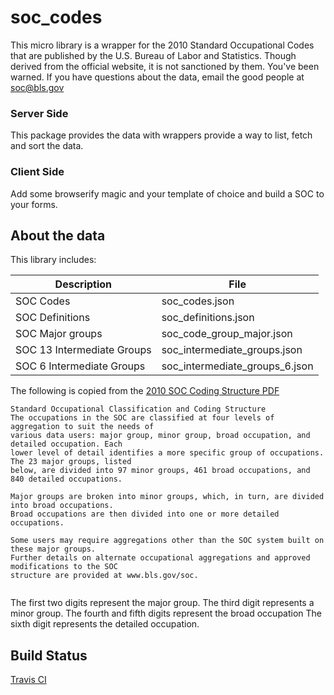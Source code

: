 # soc_codes
This micro library is a wrapper for the 2010 Standard Occupational Codes that are published by the U.S. Bureau of Labor and Statistics. Though derived from the official website, it is not sanctioned by them. You've been warned. If you have questions about the data, email the good people at soc@bls.gov


### Server Side
This package provides the data with wrappers provide a way to list, fetch and sort the data.

### Client Side
Add some browserify magic and your template of choice and build a SOC to your forms.

## About the data
This library includes:

Description | File
------------|------
SOC Codes | soc_codes.json
SOC Definitions | soc_definitions.json
SOC Major groups | soc_code_group_major.json
SOC 13 Intermediate Groups | soc_intermediate_groups.json
SOC 6 Intermediate Groups | soc_intermediate_groups_6.json


The following is copied from the [2010 SOC Coding Structure PDF](http://www.bls.gov/soc/soc_2010_class_and_coding_structure.pdf)
````
Standard Occupational Classification and Coding Structure
The occupations in the SOC are classified at four levels of aggregation to suit the needs of
various data users: major group, minor group, broad occupation, and detailed occupation. Each
lower level of detail identifies a more specific group of occupations. The 23 major groups, listed
below, are divided into 97 minor groups, 461 broad occupations, and 840 detailed occupations.

Major groups are broken into minor groups, which, in turn, are divided into broad occupations.
Broad occupations are then divided into one or more detailed occupations.

Some users may require aggregations other than the SOC system built on these major groups.
Further details on alternate occupational aggregations and approved modifications to the SOC
structure are provided at www.bls.gov/soc.


````
The first two digits represent the major group.
The third digit represents a minor group.
The fourth and fifth digits represent the broad occupation
The sixth digit represents the detailed occupation.

## Build Status
[Travis CI](https://travis-ci.org/chrispauley/soc_codes.svg?branch=master)
